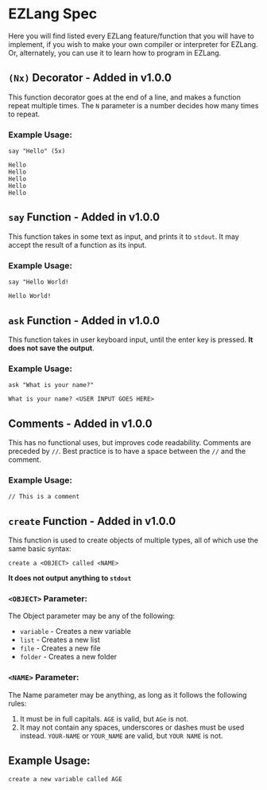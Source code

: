 # EZLang Spec
Here you will find listed every EZLang feature/function that you will have to implement, if you wish to make your own compiler or interpreter for EZLang. Or, alternately, you can use it to learn how to program in EZLang.
## `(Nx)` Decorator - Added in v1.0.0
This function decorator goes at the end of a line, and makes a function repeat multiple times. The `N` parameter is a number decides how many times to repeat. 
### Example Usage:
```
say "Hello" (5x)
```
```
Hello
Hello
Hello
Hello
Hello
```
## `say` Function - Added in v1.0.0
This function takes in some text as input, and prints it to `stdout`. It may accept the result of a function as its input.
### Example Usage:
```
say "Hello World!
```
```
Hello World!
```
## `ask` Function - Added in v1.0.0
This function takes in user keyboard input, until the enter key is pressed. **It does not save the output**.
### Example Usage:
```
ask "What is your name?"
```
```
What is your name? <USER INPUT GOES HERE>
```
## Comments - Added in v1.0.0
This has no functional uses, but improves code readability. Comments are preceded by `//`. Best practice is to have a space between the `//` and the comment.
### Example Usage:
```
// This is a comment
```
## `create` Function - Added in v1.0.0
This function is used to create objects of multiple types, all of which use the same basic syntax:
```
create a <OBJECT> called <NAME>
```
**It does not output anything to `stdout`**
### `<OBJECT>` Parameter:
The Object parameter may be any of the following:
- `variable` - Creates a new variable
- `list` - Creates a new list
- `file` - Creates a new file
- `folder` - Creates a new folder
### `<NAME>` Parameter:
The Name parameter may be anything, as long as it follows the following rules:
1. It must be in full capitals. `AGE` is valid, but `AGe` is not.
2. It may not contain any spaces, underscores or dashes must be used instead. `YOUR-NAME` or `YOUR_NAME` are valid, but `YOUR NAME` is not.
## Example Usage:
```
create a new variable called AGE
```
